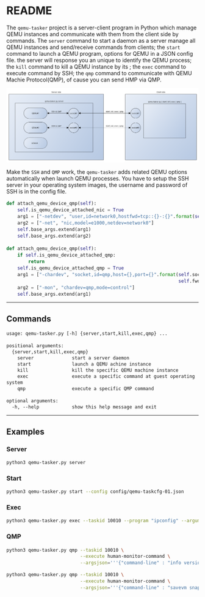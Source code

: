 # README

The `qemu-tasker` project is a server-client program in Python which manage QEMU instances and communicate with them from the client side by commands. The `server` command to start a daemon as a server manage all QEMU instances and send/receive commands from clients; the `start` command to launch a QEMU program, options for QEMU in a JSON config file. the server will response you an unique <TASKID> to identify the QEMU process; the `kill` command to kill a QEMU instance by its <TASKID>; the `exec` command to execute command by SSH; the `qmp` command to communicate with QEMU Machie Protocol(QMP), of cause you can send HMP via QMP.

![Figure](doc/figure.png)

Make the `SSH` and `QMP` work, the `qemu-tasker` adds related QEMU options automatically when launch QEMU processes. You have to setup the SSH server in your operating system images, the username and password of SSH is in the config file.

``` python
def attach_qemu_device_qmp(self):
    self.is_qemu_device_attached_nic = True
    arg1 = ["-netdev", "user,id=network0,hostfwd=tcp::{}-:{}".format(self.fwd_ports.ssh, 22)]
    arg2 = ["-net", "nic,model=e1000,netdev=network0"]
    self.base_args.extend(arg1)
    self.base_args.extend(arg2)

def attach_qemu_device_qmp(self):
    if self.is_qemu_device_attached_qmp:
        return
    self.is_qemu_device_attached_qmp = True
    arg1 = ["-chardev", "socket,id=qmp,host={},port={}".format(self.socket_addr.addr, 
                                                               self.fwd_ports.qmp)]
    arg2 = ["-mon", "chardev=qmp,mode=control"]
    self.base_args.extend(arg1)
```


----------

## Commands

```
usage: qemu-tasker.py [-h] {server,start,kill,exec,qmp} ...

positional arguments:
  {server,start,kill,exec,qmp}
    server              start a server daemon
    start               launch a QEMU achine instance
    kill                kill the specific QEMU machine instance
    exec                execute a specific command at guest operating system
    qmp                 execute a specific QMP command

optional arguments:
  -h, --help            show this help message and exit
```

----------

## Examples

### Server
``` bash
python3 qemu-tasker.py server
```
### Start
``` bash
python3 qemu-tasker.py start --config config/qemu-taskcfg-01.json
```

### Exec
``` bash
python3 qemu-tasker.py exec --taskid 10010 --program "ipconfig" --arguments="-all"
```
### QMP

``` bash
python3 qemu-tasker.py qmp --taskid 10010 \
                           --execute human-monitor-command \
                           --argsjson='''{"command-line" : "info version" }'''
```

``` bash
python3 qemu-tasker.py qmp --taskid 10010 \
                           --execute human-monitor-command \
                           --argsjson='''{"command-line" : "savevm snapshot01" }'''
```